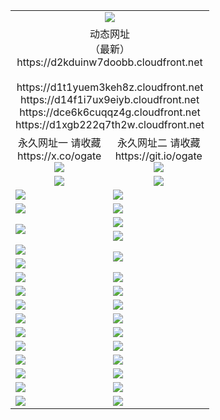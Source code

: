 ﻿<table>
  <tr></tr>
  <tr><td colspan=2 align=center><img src="https://d2kduinw7doobb.cloudfront.net/Up/oGate.jpg" /></td></tr>
  <tr><td colspan=2 align=center>动态网址<br/>（最新）
<br>https://d2kduinw7doobb.cloudfront.net
<br>
<br>https://d1t1yuem3keh8z.cloudfront.net
<br>https://d14f1i7ux9eiyb.cloudfront.net
<br>https://dce6k6cuqqz4g.cloudfront.net
<br>https://d1xgb222q7th2w.cloudfront.net
    </td>
  </tr>
  <tr>
    <td align=center>永久网址一 请收藏<br/>https://x.co/ogate<br><a href="https://d2kduinw7doobb.cloudfront.net/Up/0WMGDL1.png"><img src="https://d2kduinw7doobb.cloudfront.net/Up/0WMGD1.png" /></a></td>
    <td align=center>永久网址二 请收藏<br/>https://git.io/ogate<br><a href="https://d2kduinw7doobb.cloudfront.net/Up/0WMGDL2.png"><img src="https://d2kduinw7doobb.cloudfront.net/Up/0WMGD2.png" /></a></td>
  </tr>
  <tr>
    <td align=center><a href="https://d2kduinw7doobb.cloudfront.net/?from=github"><img src="https://d2kduinw7doobb.cloudfront.net/Up/0WMPG.jpg" /></a></td>
    <td align=center><a href="https://d2kduinw7doobb.cloudfront.net/ogUP.aspx?name=0oGate.apk&from=github"><img src="https://d2kduinw7doobb.cloudfront.net/Up/0WMAZ.jpg" /></a></td>
  </tr>
  <tr>
    <td><a href="https://d2kduinw7doobb.cloudfront.net/oNote.aspx?id=oGate&from=github" target="_blank"><img src="https://d2kduinw7doobb.cloudfront.net/Up/0WCYY.jpg" /></a></td>
    <td><a href="https://d2kduinw7doobb.cloudfront.net/oNote.aspx?id=oNote&from=github" target="_blank"><img src="https://d2kduinw7doobb.cloudfront.net/Up/0WZTT.jpg" /></a></td>
  </tr>
  <tr>
    <td><a href="https://d2kduinw7doobb.cloudfront.net/ogDY.aspx?from=github" target="_blank"><img src="https://d2kduinw7doobb.cloudfront.net/Up/DY.jpg"/></a></td>
    <td><a href="https://d2kduinw7doobb.cloudfront.net/ogST.aspx?from=github" target="_blank"><img src="https://d2kduinw7doobb.cloudfront.net/Up/ST.jpg"/></a></td>
  </tr>
  <tr>
    <td rowspan=2><a href="https://d2kduinw7doobb.cloudfront.net/ogUP.aspx?name=WJ.mp4&from=github" target="_blank"><img src="https://d2kduinw7doobb.cloudfront.net/Up/WJ.jpg" /></a></td>
    <td><a href="https://d2kduinw7doobb.cloudfront.net/ogUP.aspx?name=DKC.mp4&count=17&from=github" target="_blank"><img src="https://d2kduinw7doobb.cloudfront.net/Up/DKC.jpg" /></a></td> 
  </tr>
  <tr>
    <td><a href="https://d2kduinw7doobb.cloudfront.net/ogUP.aspx?name=LRWS.mp4&count=6B:16,5A:10,5B:35,4A:14,4B:19,3A:10,3B:26,2A:16,2B:21,1A:23,1B:29&from=github" target="_blank"><img src="https://d2kduinw7doobb.cloudfront.net/Up/LRWS.jpg" /></a></td>
  </tr>
  <tr>
    <td><a href="https://d2kduinw7doobb.cloudfront.net/ogUP.aspx?name=JQR.mp4&count=2&from=github" target="_blank"><img src="https://d2kduinw7doobb.cloudfront.net/Up/JQR.jpg" /></a></td>   
    <td rowspan=2><a href="https://d2kduinw7doobb.cloudfront.net/ogUP.aspx?name=JP.mp4&count=9&from=github" target="_blank"><img src="https://d2kduinw7doobb.cloudfront.net/Up/JP.jpg" /></td>
  </tr>
  <tr>
    <td><a href="https://d2kduinw7doobb.cloudfront.net/ogUP.aspx?name=ZSJ.mp4&count=16&from=github" target="_blank"><img src="https://d2kduinw7doobb.cloudfront.net/Up/ZSJ.jpg" /></a></td>
  </tr>
  <tr>
    <td><a href="https://d2kduinw7doobb.cloudfront.net/ogUP.aspx?name=SSZJ.mp4&count=7&current=2&from=github" target="_blank"><img src="https://d2kduinw7doobb.cloudfront.net/Up/SSZJ.jpg" /></a></td>
    <td><a href="https://d2kduinw7doobb.cloudfront.net/ogUP.aspx?name=WH.mp4&from=github" target="_blank"><img src="https://d2kduinw7doobb.cloudfront.net/Up/WH.jpg" /></a></td>
  </tr>
  <tr>
    <td><a href="https://d2kduinw7doobb.cloudfront.net/ogUP.aspx?name=DWHM.mp4&from=github" target="_blank"><img src="https://d2kduinw7doobb.cloudfront.net/Up/DWHM.jpg" /></a></td>
    <td><a href="https://d2kduinw7doobb.cloudfront.net/ogUP.aspx?name=XTFY.mp4&count=24&from=github" target="_blank"><img src="https://d2kduinw7doobb.cloudfront.net/Up/XTFY.jpg" /></a></td>
  </tr>
  <tr>
    <td><a href="https://d2kduinw7doobb.cloudfront.net/ogUP.aspx?name=4SQQ.mp4&count=06:11&current=06:11&from=github" target="_blank"><img src="https://d2kduinw7doobb.cloudfront.net/Up/4SQQ0.jpg" /></a></td>
    <td><a href="https://d2kduinw7doobb.cloudfront.net/ogUP.aspx?name=4SHQ.mp4&count=06:11&current=06:11&from=github" target="_blank"><img src="https://d2kduinw7doobb.cloudfront.net/Up/4SHQ0.jpg" /></a></td>
  </tr>
  <tr>
    <td><a href="https://d2kduinw7doobb.cloudfront.net/ogUP.aspx?name=4SZG.mp4&count=06:12&current=06:10&from=github" target="_blank"><img src="https://d2kduinw7doobb.cloudfront.net/Up/4SZG0.jpg" /></a></td>
    <td><a href="https://d2kduinw7doobb.cloudfront.net/ogUP.aspx?name=4SDJ.mp4&count=06:18&current=06:17&from=github" target="_blank"><img src="https://d2kduinw7doobb.cloudfront.net/Up/4SDJ0.jpg" /></a></td>
  </tr>
  <tr>
    <td><a href="https://d2kduinw7doobb.cloudfront.net/onUP.aspx?name=https://x.co/dtw99&from=github" target="_blank"><img src="https://d2kduinw7doobb.cloudfront.net/Up/0DTW.jpg"/></a></td>
    <td><a href="https://d2kduinw7doobb.cloudfront.net/onUP.aspx?name=https://d2ao90bsskjq20.cloudfront.net/acenter/&from=github" target="_blank"><img src="https://d2kduinw7doobb.cloudfront.net/Up/0TDW.jpg" /></a></td>
  </tr>
  <tr>
    <td><a href="https://d2kduinw7doobb.cloudfront.net/onUP.aspx?name=https://d3qz7yth5i2rae.cloudfront.net/gb/nsc413.htm&from=github" target="_blank"><img src="https://d2kduinw7doobb.cloudfront.net/Up/0DJY.jpg" /></a></td>
    <td><a href="https://d2kduinw7doobb.cloudfront.net/onUP.aspx?name=https://dgocdxv5343dc.cloudfront.net/xtr/gb/prog204.html&from=github" target="_blank"><img src="https://d2kduinw7doobb.cloudfront.net/Up/0XTR.jpg" /></a></td>
  </tr>
  <tr>
    <td><a href="https://d2kduinw7doobb.cloudfront.net/onUP.aspx?name=https://d7203y8eitivv.cloudfront.net&from=github" target="_blank"><img src="https://d2kduinw7doobb.cloudfront.net/Up/0MHW.jpg" /></a></td>
    <td><a href="https://d2kduinw7doobb.cloudfront.net/onUP.aspx?name=https://d38z1xzg5vtneh.cloudfront.net&from=github" target="_blank"><img src="https://d2kduinw7doobb.cloudfront.net/Up/0ZJW.jpg" /></a></td>
  </tr>
  <tr>
    <td><a href="https://d2kduinw7doobb.cloudfront.net/ogUP.aspx?name=FG.zip&from=github" target="_blank"><img src="https://d2kduinw7doobb.cloudfront.net/Up/FG.jpg" /></a></td>
    <td><a href="https://d2kduinw7doobb.cloudfront.net/ogUP.aspx?name=FGA.apk&from=github" target="_blank"><img src="https://d2kduinw7doobb.cloudfront.net/Up/FGA.jpg" /></a></td>
  </tr>
  <tr>
    <td><a href="https://d2kduinw7doobb.cloudfront.net/ogUP.aspx?name=U.zip&from=github" target="_blank"><img src="https://d2kduinw7doobb.cloudfront.net/Up/U.jpg" /></a></td>
    <td><a href="https://d2kduinw7doobb.cloudfront.net/ogUP.aspx?name=UA.apk&from=github" target="_blank"><img src="https://d2kduinw7doobb.cloudfront.net/Up/UA.jpg" /></a></td>
  </tr>
  <tr>
    <td><a href="https://d2kduinw7doobb.cloudfront.net/ogUP.aspx?name=0iPPOTV.zip&from=github" target="_blank"><img src="https://d2kduinw7doobb.cloudfront.net/Up/0iPPOTV.jpg" /></a></td>
    <td><a href="https://d2kduinw7doobb.cloudfront.net/ogUP.aspx?name=0iNTD.apk&from=github" target="_blank"><img src="https://d2kduinw7doobb.cloudfront.net/Up/0iNTD.jpg" /></a></td>
  </tr>
</table>
